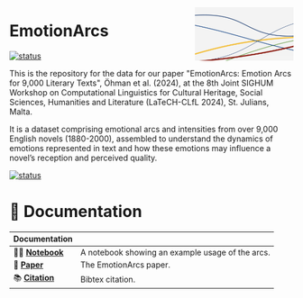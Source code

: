 <a href="https://github.com/yuri-bizzoni/EmoArc"><img src="https://github.com/yuri-bizzoni/EmoArc/raw/main/static/arcs.png" width="175" align="right" /></a>

# EmotionArcs

[![status](https://www.aclweb.org/portal/sites/default/themes/acl_common/images/logo.png)](https://aclanthology.org/2024.latechclfl-1.7.pdf)

This is the repository for the data for our paper "EmotionArcs: Emotion Arcs for 9,000 Literary Texts", Öhman et al. (2024), at the 8th Joint SIGHUM Workshop on Computational Linguistics for Cultural Heritage, Social Sciences, Humanities and Literature (LaTeCH-CLfL 2024), St. Julians, Malta.

It is a dataset comprising emotional arcs and intensities from over 9,000 English novels (1880-2000), assembled to understand the dynamics of emotions represented in text and how these emotions may influence a novel’s reception and perceived quality.


[![status](https://github.com/yuri-bizzoni/EmoArc)](https://github.com/yuri-bizzoni/EmoArc/raw/main/static/excerpt.png)


# 📖 Documentation

| Documentation              |                                                                                    |
| -------------------------- | ---------------------------------------------------------------------------------- |
| 👩‍💻 **[Notebook]**           | A notebook showing an example usage of the arcs.                              |
| 📄 **[Paper]**              | The EmotionArcs paper.                                                        |
| 📚 **[Citation]**           | Bibtex citation.                                                              |


[Paper]: https://aclanthology.org/2024.latechclfl-1.7.pdf
[Citation]: https://github.com/yuri-bizzoni/EmoArc/citation.txt
[Notebook]: https://github.com/yuri-bizzoni/EmoArc/notebook.ipynb




